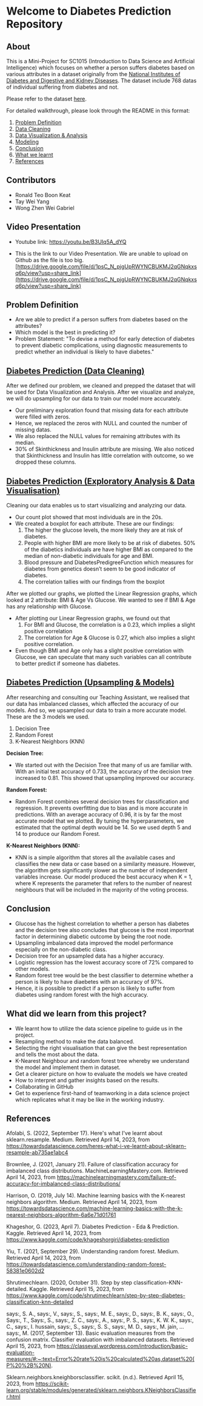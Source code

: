 # Welcome to Diabetes Prediction Repository

## About
This is a Mini-Project for SC1015 (Introduction to Data Science and Artificial Intelligence) which focuses on whether a person suffers diabetes based on various attributes in a dataset originally from the [National Institutes of Diabetes and Digestive and Kidney Diseases](https://www.kaggle.com/code/khageshorgiri/diabetes-prediction). The dataset include 768 datas of individual suffering from diabetes and not.

Please refer to the dataset [here](https://github.com/ronaldteo/Data-Science-Project/blob/f269bc2ba948eacc60f2842d6da8dc7013ad3ab9/diabetes.csv).

For detailed walkthrough, please look through the README in this format:

1. [Problem Definition](https://github.com/ronaldteo/Data-Science-Project#problem-definition)
2. [Data Cleaning](https://github.com/ronaldteo/Data-Science-Project#diabetes-prediction-data-cleaning)
3. [Data Visualization & Analysis](https://github.com/ronaldteo/Data-Science-Project#diabetes-prediction-exploratory-analysis--data-visualisation)
4. [Modeling](https://github.com/ronaldteo/Data-Science-Project#diabetes-prediction-upsampling--models)
5. [Conclusion](https://github.com/ronaldteo/Data-Science-Project#conclusion)
6. [What we learnt](https://github.com/ronaldteo/Data-Science-Project#what-did-we-learn-from-this-project)
7. [References](https://github.com/ronaldteo/Data-Science-Project#references)

## Contributors
* Ronald Teo Boon Keat
* Tay Wei Yang
* Wong Zhen Wei Gabriel

## Video Presentation

* Youtube link: 
https://youtu.be/B3UIq5A_dYQ </br>

* This is the link to our Video Presentation. We are unable to upload on Github as the file is too big.
[https://drive.google.com/file/d/1psC_N_pjgUpRWYNCBUKMJ2qGNqkxsq6p/view?usp=share_link](https://drive.google.com/file/d/1psC_N_pjgUpRWYNCBUKMJ2qGNqkxsq6p/view?usp=share_link)

## Problem Definition
* Are we able to predict if a person suffers from diabetes based on the attributes?
* Which model is the best in predicting it?
* Problem Statement: "To devise a method for early detection of diabetes to prevent diabetic complications, using diagnostic measurements to predict whether an individual is likely to have diabetes."

## [Diabetes Prediction (Data Cleaning)](https://github.com/ronaldteo/SC1015-Data-Science-Project/blob/main/Diabetes%20Prediction%20(Data%20Cleaning).ipynb)

After we defined our problem, we cleaned and prepped the dataset that will be used for Data Visualization and Analysis. After we visualize and analyze, we will do upsampling for our data to train our model more accurately. 

* Our preliminary exploration found that missing data for each attribute were filled with zeros.
* Hence, we replaced the zeros with NULL and counted the number of missing datas.
* We also replaced the NULL values for remaining attributes with its median.
* 30% of Skinthickness and Insulin attribute are missing. We also noticed that Skinthickness and Insulin has little correlation with outcome, so we dropped these columns.

## [Diabetes Prediction (Exploratory Analysis & Data Visualisation)](https://github.com/ronaldteo/SC1015-Data-Science-Project/blob/a40dd0dc4ae290db82584a331b17a86a56f92420/Diabetes%20Prediction%20(Exploratory%20Analysis%20&%20Data%20Visualisation).ipynb)

Cleaning our data enables us to start visualizing and analyzing our data.

* Our count plot showed that most individuals are in the 20s.
* We created a boxplot for each attribute. These are our findings:
  1) The higher the glucose levels, the more likely they are at risk of diabetes.
  2) People with higher BMI are more likely to be at risk of diabetes. 50% of the diabetics individuals are have higher BMI as compared to the median of non-diabetic individuals for age and BMI.
  3) Blood pressure and DiabetesPredigreeFunction which measures for diabetes from genetics doesn’t seem to be good indicator of diabetes.
  4) The correlation tallies with our findings from the boxplot

After we plotted our graphs, we plotted the Linear Regression graphs, which looked at 2 attribute: BMI & Age Vs Glucose. We wanted to see if BMI & Age has any relationship with Glucose.

* After plotting our Linear Regression graphs, we found out that
  1) For BMI and Glucose, the correlation is a 0.23, which implies a slight positive correlation
  2) The correlation for Age & Glucose is 0.27, which also implies a slight positive correlation.
* Even though BMI and Age only has a slight positive correlation with Glucose, we can speculate that many such variables can all contribute to better predict if someone has diabetes. 

## [Diabetes Prediction (Upsampling & Models)](https://github.com/ronaldteo/SC1015-Data-Science-Project/blob/a40dd0dc4ae290db82584a331b17a86a56f92420/Diabetes%20Prediction%20(Upsampling%20&%20Models).ipynb)

After researching and consulting our Teaching Assistant, we realised that our data has imbalanced classes, which affected the accuracy of our models. And so, we upsampled our data to train a more accurate model. These are the 3 models we used.
1. Decision Tree<br>
2. Random Forest<br>
3. K-Nearest Neighbors (KNN)<br>

**Decision Tree:**
* We started out with the Decision Tree that many of us are familiar with. With an initial test accuracy of 0.733, the accuracy of the decision tree increased to 0.81. This showed that upsampling improved our accuracy.

**Random Forest:**
* Random Forest combines several decision trees for classification and regression. It prevents overfitting due to bias and is more accurate in predictions. With an average accuracy of 0.96, it is by far the most accurate model that we plotted. By tuning the hyperparameters, we estimated that the optimal depth would be 14. So we used depth 5 and 14 to produce our Random Forest.

**K-Nearest Neighbors (KNN):**
* KNN is a simple algorithm that stores all the available cases and classifies the new data or case based on a similarity measure. However, the algorithm gets significantly slower as the number of independent variables increase. Our model produced the best accuracy when K = 1, where K represents the parameter that refers to the number of nearest neighbours that will be included in the majority of the voting process.

## Conclusion
* Glucose has the highest correlation to whether a person has diabetes and the decision tree also concludes that glucose is the most importnat factor in determining diabetic outcome by being the root node.
* Upsampling imbalanced data improved the model performance especially on the non-diabetic class.
* Decision tree for an upsampled data has a higher accuracy.
* Logistic regression has the lowest accuracy score of 72% compared to other models.
* Random forest tree would be the best classifier to determine whether a person is likely to have diaebetes with an accuracy of 97%.
* Hence, it is possible to predict if a person is likely to suffer from diabetes using random forest with the high accuracy.

## What did we learn from this project?
* We learnt how to utilize the data science pipeline to guide us in the project.
* Resampling method to make the data balanced.
* Selecting the right visualisation that can give the best representation and tells the most about the data.
* K-Nearest Neighbour and random forest tree whereby we understand the model and implement them in dataset.
* Get a clearer picture on how to evaluate the models we have created
* How to interpret and gather insights based on the results.
* Collaborating in GitHub
* Get to experience first-hand of teamworking in a data science project which replicates what it may be like in the working industry.

## References
Afolabi, S. (2022, September 17). Here's what I've learnt about sklearn.resample. Medium. Retrieved April 14, 2023, from https://towardsdatascience.com/heres-what-i-ve-learnt-about-sklearn-resample-ab735ae1abc4 

Brownlee, J. (2021, January 21). Failure of classification accuracy for imbalanced class distributions. MachineLearningMastery.com. Retrieved April 14, 2023, from https://machinelearningmastery.com/failure-of-accuracy-for-imbalanced-class-distributions/ 

Harrison, O. (2019, July 14). Machine learning basics with the K-nearest neighbors algorithm. Medium. Retrieved April 14, 2023, from https://towardsdatascience.com/machine-learning-basics-with-the-k-nearest-neighbors-algorithm-6a6e71d01761 

Khageshor, G. (2023, April 7). Diabetes Prediction - Eda &amp; Prediction. Kaggle. Retrieved April 14, 2023, from https://www.kaggle.com/code/khageshorgiri/diabetes-prediction 

Yiu, T. (2021, September 29). Understanding random forest. Medium. Retrieved April 14, 2023, from https://towardsdatascience.com/understanding-random-forest-58381e0602d2

Shrutimechlearn. (2020, October 31). Step by step classification-KNN-detailed. Kaggle. Retrieved April 15, 2023, from https://www.kaggle.com/code/shrutimechlearn/step-by-step-diabetes-classification-knn-detailed 

says:, S. A., says:, V., says:, S., says:, M. E., says:, D., says:, B. K., says:, O., Says:, T., Says:, S., says:, Z. C., says:, A., says:, P. S., says:, K. W. K., says:, C., says:, I. hussain, says:, S., says:, S. S., says:, M. D., says:, M. jain, … says:, M. (2017, September 13). Basic evaluation measures from the confusion matrix. Classifier evaluation with imbalanced datasets. Retrieved April 15, 2023, from https://classeval.wordpress.com/introduction/basic-evaluation-measures/#:~:text=Error%20rate%20is%20calculated%20as,dataset%20(P%20%2B%20N). 

Sklearn.neighbors.kneighborsclassifier. scikit. (n.d.). Retrieved April 15, 2023, from https://scikit-learn.org/stable/modules/generated/sklearn.neighbors.KNeighborsClassifier.html 
